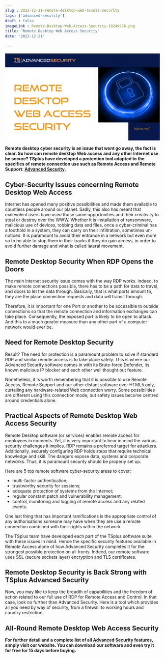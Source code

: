 ```yaml
---
slug : 2022-12-21-remote-desktop-web-access-security
tags: ['advanced-security']
draft : false 
imageLink : Remote-Desktop-Web-Access-Security-1024x576.png
title: "Remote Desktop Web Access Security"
date: "2022-12-21"

---
```


[![Article title, TSplus logo and link, illustrated by an image of a padlock.](./images/Remote-Desktop-Web-Access-Security-1024x576.png)](https://tsplus.net/advanced-security/)

**Remote desktop cyber security is an issue that wont go away, the fact is clear. So how can remote desktop Web access and any other Internet use be secure? TSplus have developed a protection tool adapted to the specifics of remote connection use such as Remote Access and Remote Support: [Advanced Security](https://tsplus.net/advanced-security/).**

## Cyber-Security Issues concerning Remote Desktop Web Access

Internet has opened many positive possibilities and made them available to countless people around our planet. Sadly, this also has meant that malevolent users have used those same opportunities and their creativity to steal or destroy over the WWW. Whether it is installation of ransomware, malicious use of devices, robbing data and files, once a cyber-criminal has a foothold in a system, they can carry on their infiltration, sometimes un-noticed. It is paramount to avoid their entrance in a network but even more so to be able to stop them in their tracks if they do gain access, in order to avoid further damage and what is called lateral movement.

## Remote Desktop Security When RDP Opens the Doors

The main Internet security issue comes with the way RDP works. indeed, to make remote connections possible, there has to be a path for data to travel, and doors to let the data through. Basically, that is what ports amount to, they are the place connection requests and data will transit through.

Therefore, it is important for one Port or another to be accessible to outside connections so that the remote connection and information exchanges can take place. Consequently, the exposed port is likely to be open to attack. And this to a much greater measure than any other part of a computer network would ever be.

## Need for Remote Desktop Security

Result? The need for protection is a paramount problem to solve if standard RDP and similar remote access is to take place safely. This is where our Advanced Security software comes in with its Brute-force Defender, its known malicious IP blocker and each other well thought out feature.

Nonetheless, it is worth remembering that it is possible to use Remote Access, Remote Support and our other distant software over HTML5 only, curtailing any hardware-related Web connection worry. Some possibilities are different using this connection mode, but safety issues become centred around credentials alone.

## Practical Aspects of Remote Desktop Web Access Security

Remote Desktop software (or services) enables remote access for employees in moments. Yet, it is very important to bear in mind the various security challenges it implies. RDP remains a preferred target for attackers. Additionally, securely configuring RDP holds steps that require technical knowledge and skill. The dangers expose data, systems and corporate networks. Thus, it is paramount security should be properly set up.

Here are 5 top remote software cyber-security areas to cover:

- multi-factor authentication;
- trustworthy security for sessions;
- adequate protection of systems from the Internet;
- regular constant patch and vulnerability management;
- control, monitoring and logging of remote access and any related events.

One last thing that has important ramifications is the appropriate control of any authorisations someone may have when they are use a remote connection combined with their rights within the network.

The TSplus team have developed each part of the TSplus software suite with these issues in mind. Hence the specific security features available in Remote Access alone of how Advanced Security completes it for the strongest possible protection on all fronts. Indeed, our remote software uses SSL (secure sockets layer) encryption and TLS certificates.

## Remote Desktop Security is Back Strong with TSplus Advanced Security

Now, you may like to keep the breadth of capabilities and the freedom of action related to our full use of RDP for Remote Access and Control. In that case, look no further than Advanced Security. Here is a tool which provides all you need by way of security, from a firewall to working hours and country restriction.

## All-Round Remote Desktop Web Access Security

**For further detail and a complete list of all [Advanced Security](https://tsplus.net/advanced-security/) features, simply visit our website. You can download our software and even try it for free for 15 days before buying.**
